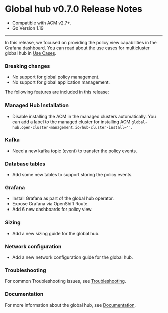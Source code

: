 Global hub v0.7.0 Release Notes
================================

* Compatible with ACM v2.7+. 
* Go Version 1.19

----
In this release, we focused on providing the policy view capabilities in the Grafana dashboard. You can read about the use cases for multicluster global hub in [Use Cases](../doc/global_hub_use_cases.md).

### Breaking changes
* No support for global policy management.
* No support for global application management.

The following features are included in this release:

### Managed Hub Installation
* Disable installing the ACM in the managed clusters automatically. You can add a label to the managed cluster for installing ACM `global-hub.open-cluster-management.io/hub-cluster-install=''`.

### Kafka
* Need a new kafka topic (event) to transfer the policy events.

### Database tables
* Add some new tables to support storing the policy events.

### Grafana
* Install Grafana as part of the global hub operator.
* Expose Grafana via OpenShift Route.
* Add 6 new dashboards for policy view.

### Sizing
* Add a new sizing guide for the global hub.

### Network configuration
* Add a new network configuration guide for the global hub.

### Troubleshooting
For common Troubleshooting issues, see [Troubleshooting](../doc/troubleshooting.md).

### Documentation
For more information about the global hub, see [Documentation](../doc/README.md).